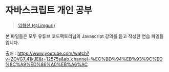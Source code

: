 # 자바스크립트 개인 공부

> [임형천 (@Limguri)](https://github.com/Limguri)

본 파일들은 모두 유튜브 코드팩토리님의 Javascript 강의를 듣고 작성한 연습 파일들입니다.

출처 : <https://www.youtube.com/watch?v=ZOVG7_41kJE&t=12575s&ab_channel=%EC%BD%94%EB%93%9C%ED%8C%A9%ED%86%A0%EB%A6%AC>
